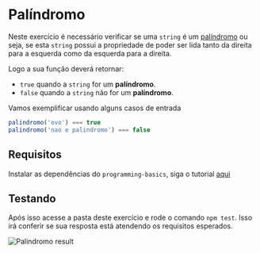 # Palíndromo

Neste exercício é necessário verificar se uma `string` é um [palíndromo](https://pt.wikipedia.org/wiki/Pal%C3%ADndromo) ou seja, se esta `string` possui a propriedade de poder ser lida tanto da direita para a esquerda como da esquerda para a direita.

Logo a sua função deverá retornar:

- `true` quando a `string` for um **palíndromo**.
- `false` quando a `string` não for um **palíndromo**.

Vamos exemplificar usando alguns casos de entrada

```javascript
palindromo('ovo') === true
palindromo('nao e palindromo') === false
```

## Requisitos

Instalar as dependências do `programming-basics`, siga o tutorial [aqui](../README.md)

## Testando

Após isso acesse a pasta deste exercício e rode o comando `npm test`.
Isso irá conferir se sua resposta está atendendo os requisitos esperados.

![Palindromo result](../../images/palindromo.png)

